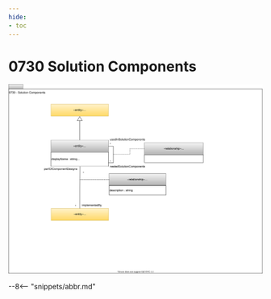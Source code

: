 ```yaml
---
hide:
- toc
---
```


<!-- SPDX-License-Identifier: CC-BY-4.0 -->
<!-- Copyright Contributors to the ODPi Egeria project 2020. -->


# 0730 Solution Components



![UML](0730-Solution-Components.svg)

--8<-- "snippets/abbr.md"
